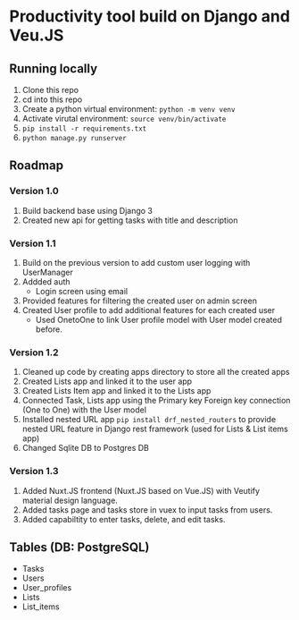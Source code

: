 # Productivity tool build on Django and Veu.JS

## Running locally
1. Clone this repo
1. cd into this repo
1. Create a python virtual environment: `python -m venv venv`
1. Activate virutal environment: `source venv/bin/activate`
1. `pip install -r requirements.txt`
1. `python manage.py runserver`

## Roadmap
### Version 1.0
1. Build backend base using Django 3
1. Created new api for getting tasks with title and description

### Version 1.1
1. Build on the previous version to add custom user logging with UserManager
1. Addded auth
    * Login screen using email
1. Provided features for filtering the created user on admin screen
1. Created User profile to add additional features for each created user
    * Used OnetoOne to link User profile model with User model created before.
    
### Version 1.2
1. Cleaned up code by creating apps directory to store all the created apps
1. Created Lists app and linked it to the user app
1. Created Lists Item app and linked it to the Lists app
1. Connected Task, Lists app using the Primary key Foreign key connection (One to One) with the User model
1. Installed nested URL app `pip install drf_nested_routers` to provide nested URL feature in Django rest framework (used for Lists & List items app)
1. Changed Sqlite DB to Postgres DB

### Version 1.3
1. Added Nuxt.JS frontend (Nuxt.JS based on Vue.JS) with Veutify material design language.
1. Added tasks page and tasks store in vuex to input tasks from users.
1. Added capabiltity to enter tasks, delete, and edit tasks.
  
  
  

## Tables (DB: PostgreSQL)
* Tasks
* Users
* User_profiles
* Lists
* List_items
